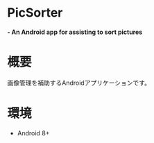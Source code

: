 # PicSorter
**- An Android app for assisting to sort pictures**

# 概要
画像管理を補助するAndroidアプリケーションです。

# 環境
* Android 8+